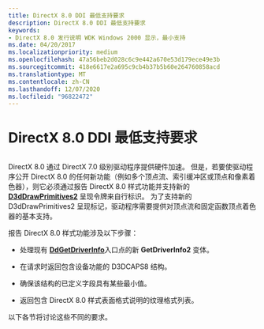 ```yaml
---
title: DirectX 8.0 DDI 最低支持要求
description: DirectX 8.0 DDI 最低支持要求
keywords:
- DirectX 8.0 发行说明 WDK Windows 2000 显示，最小支持
ms.date: 04/20/2017
ms.localizationpriority: medium
ms.openlocfilehash: 47a56beb2d028c6c9e442a670e53d179ece49e3b
ms.sourcegitcommit: 418e6617e2a695c9cb4b37b5b60e264760858acd
ms.translationtype: MT
ms.contentlocale: zh-CN
ms.lasthandoff: 12/07/2020
ms.locfileid: "96822472"
---
```

# <a name="minimal-directx-80-ddi-support"></a>DirectX 8.0 DDI 最低支持要求


## <span id="ddk_minimal_directx_8_0_ddi_support_gg"></span><span id="DDK_MINIMAL_DIRECTX_8_0_DDI_SUPPORT_GG"></span>


DirectX 8.0 通过 DirectX 7.0 级别驱动程序提供硬件加速。 但是，若要使驱动程序公开 DirectX 8.0 的任何新功能（例如多个顶点流、索引缓冲区或顶点和像素着色器），则它必须通过报告 DirectX 8.0 样式功能并支持新的 [**D3dDrawPrimitives2**](/windows-hardware/drivers/ddi/d3dhal/nc-d3dhal-lpd3dhal_drawprimitives2cb) 呈现令牌来自行标识。 为了支持新的 D3dDrawPrimitives2 呈现标记，驱动程序需要提供对顶点流和固定函数顶点着色器的基本支持。

报告 DirectX 8.0 样式功能涉及以下步骤：

-   处理现有 [**DdGetDriverInfo**](/windows/win32/api/ddrawint/nc-ddrawint-pdd_getdriverinfo)入口点的新 **GetDriverInfo2** 变体。

-   在请求时返回包含设备功能的 D3DCAPS8 结构。

-   确保该结构的已定义字段具有某些最小值。

-   返回包含 DirectX 8.0 样式表面格式说明的纹理格式列表。

以下各节将讨论这些不同的要求。

 

